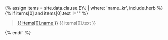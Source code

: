 <!-- 약징 -->
<!-- herb 지정 필요-->

{% assign items = site.data.clause.EYJ | where: 'name_kr', include.herb %}
{% if items[0] and items[0].text !="" %}

> [{{ items[0].name }}]({{site.herburl}}/{{include.herb}}) {{ items[0].text }}

{% endif %}

